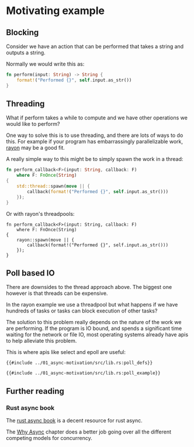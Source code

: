 # Motivating example

## Blocking

Consider we have an action that can be performed that takes a string and outputs a string.

Normally we would write this as:

```rust
fn perform(input: String) -> String {
    format!("Performed {}", self.input.as_str())
}
```


## Threading

What if perform takes a while to compute and we have other operations we would like to perform?

One way to solve this is to use threading, and there are lots of ways to do this. For example
if your program has embarrassingly parallelizable work, [rayon](https://crates.io/crates/rayon) may be a good fit.

A really simple way to this might be to simply spawn the work in a thread:

```rust
fn perform_callback<F>(input: String, callback: F)
    where F: FnOnce(String)
{
    std::thread::spawn(move || {
        callback(format!("Performed {}", self.input.as_str()))
    });
}
```

Or with rayon's threadpools:

```rust,ignore
fn perform_callback<F>(input: String, callback: F)
    where F: FnOnce(String)
{
    rayon::spawn(move || {
        callback(format!("Performed {}", self.input.as_str()))
    });
}
```


## Poll based IO

There are downsides to the thread approach above. The biggest one however is that threads can be expensive.

In the rayon example we use a threadpool but what happens if we have hundreds of tasks or tasks can block execution of other tasks?

The solution to this problem really depends on the nature of the work we are performing. If the program is IO bound, and spends a significant time waiting for the network
or file IO, most operating systems already have apis to help alleviate this problem.


This is where apis like select and epoll are useful:

```rust,edition2018
{{#include ../01_async-motivation/src/lib.rs:poll_defs}}

{{#include ../01_async-motivation/src/lib.rs:poll_example}}
```

## Further reading

### Rust async book
The [rust async book](https://rust-lang.github.io/async-book/) is a decent resource for
rust async.

The [Why Async](https://rust-lang.github.io/async-book/01_getting_started/02_why_async.html) chapter does a better job going over all the different competing models for concurrency.

